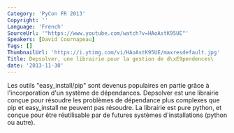 ```yaml
---
Category: 'PyCon FR 2013'
Copyright: ''
Language: 'French'
SourceUrl: '"https://www.youtube.com/watch?v=HAoAstK95UE"'
Speakers: [David Cournapeau]
Tags: []
ThumbnailUrl: 'https://i.ytimg.com/vi/HAoAstK95UE/maxresdefault.jpg'
Title: Depsolver, une librairie pour la gestion de d\xE9pendences\
date: '2013-11-30'
---
```

Les outils "easy_install/pip" sont devenus populaires en partie grâce à l'incorporation d'un système de dépendances. Depsolver est une librairie conçue pour résoudre les problèmes de dépendance plus complexes que pip et easy_install ne peuvent pas résoudre. La librairie est pure python, et conçue pour être réutilisable par de futures systèmes d'installations (python ou autre).